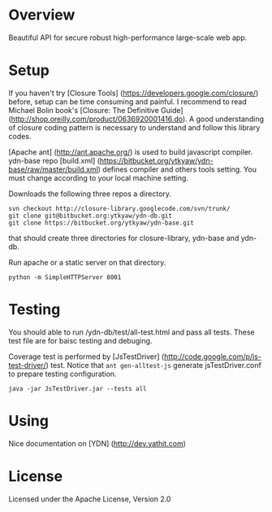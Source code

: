 # Overview #

Beautiful API for secure robust high-performance large-scale web app.

# Setup #

If you haven't try [Closure Tools] (https://developers.google.com/closure/) before,
setup can be time consuming and painful. I recommend to read
Michael Bolin book's [Closure: The Definitive Guide] (http://shop.oreilly.com/product/0636920001416.do).
A good understanding of closure coding pattern is necessary to understand and
follow this library codes.

[Apache ant] (http://ant.apache.org/) is used to build javascript compiler. ydn-base repo
[build.xml] (https://bitbucket.org/ytkyaw/ydn-base/raw/master/build.xml) defines compiler
and others tools setting. You must change according to your local machine setting.

Downloads the following three repos a directory.

    svn checkout http://closure-library.googlecode.com/svn/trunk/
    git clone git@bitbucket.org:ytkyaw/ydn-db.git
    git clone https://bitbucket.org/ytkyaw/ydn-base.git

that should create three directories for closure-library, ydn-base and ydn-db.

Run apache or a static server on that directory.

    python -m SimpleHTTPServer 8001

# Testing #

You should able to run /ydn-db/test/all-test.html and pass all tests. These test
file are for baisc testing and debuging.

Coverage test is performed by [JsTestDriver]  (http://code.google.com/p/js-test-driver/)
test. Notice that `ant gen-alltest-js` generate jsTestDriver.conf to prepare testing
configuration.

    java -jar JsTestDriver.jar --tests all

# Using #

Nice documentation on [YDN] (http://dev.yathit.com)


# License #
Licensed under the Apache License, Version 2.0